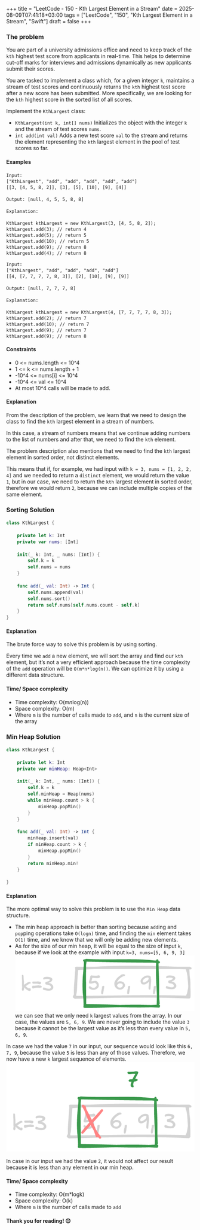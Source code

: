 +++
title = "LeetCode - 150 - Kth Largest Element in a Stream"
date = 2025-08-09T07:41:18+03:00
tags = ["LeetCode", "150", "Kth Largest Element in a Stream", "Swift"]
draft = false
+++

### The problem

You are part of a university admissions office and need to keep track of the `kth` highest test score from applicants in real-time. This helps to determine cut-off marks for interviews and admissions dynamically as new applicants submit their scores.

You are tasked to implement a class which, for a given integer `k`, maintains a stream of test scores and continuously returns the `kth` highest test score after a new score has been submitted. More specifically, we are looking for the `kth` highest score in the sorted list of all scores.

Implement the `KthLargest` class:

* `KthLargest(int k, int[] nums)` Initializes the object with the integer `k` and the stream of test scores `nums`.
* `int add(int val)` Adds a new test score `val` to the stream and returns the element representing the `kth` largest element in the pool of test scores so far.

#### Examples

```
Input:
["KthLargest", "add", "add", "add", "add", "add"]
[[3, [4, 5, 8, 2]], [3], [5], [10], [9], [4]]

Output: [null, 4, 5, 5, 8, 8]

Explanation:

KthLargest kthLargest = new KthLargest(3, [4, 5, 8, 2]);
kthLargest.add(3); // return 4
kthLargest.add(5); // return 5
kthLargest.add(10); // return 5
kthLargest.add(9); // return 8
kthLargest.add(4); // return 8
```

```
Input:
["KthLargest", "add", "add", "add", "add"]
[[4, [7, 7, 7, 7, 8, 3]], [2], [10], [9], [9]]

Output: [null, 7, 7, 7, 8]

Explanation:

KthLargest kthLargest = new KthLargest(4, [7, 7, 7, 7, 8, 3]);
kthLargest.add(2); // return 7
kthLargest.add(10); // return 7
kthLargest.add(9); // return 7
kthLargest.add(9); // return 8
```

#### Constraints

* 0 <= nums.length <= 10^4
* 1 <= k <= nums.length + 1
* -10^4 <= nums\[i] <= 10^4
* -10^4 <= val <= 10^4
* At most 10^4 calls will be made to add.

#### Explanation

From the description of the problem, we learn that we need to design the class to find the `kth` largest element in a stream of numbers. 

In this case, a stream of numbers means that we continue adding numbers to the list of numbers and after that, we need to find the `kth` element. 

The problem description also mentions that we need to find the `kth` largest element in sorted order, not distinct elements. 

This means that if, for example, we had input with `k = 3, nums = [1, 2, 2, 4]` and we needed to return a `distinct` element, we would return the value `1`, but in our case, we need to return the `kth` largest element in sorted order, therefore we would return `2`, because we can include multiple copies of the same element.

### Sorting Solution

```swift
class KthLargest {

    private let k: Int
    private var nums: [Int]

    init(_ k: Int, _ nums: [Int]) {
        self.k = k
        self.nums = nums
    }

    func add(_ val: Int) -> Int {
        self.nums.append(val)
        self.nums.sort()
        return self.nums[self.nums.count - self.k]
    }
}
```

#### Explanation

The brute force way to solve this problem is by using sorting.

Every time we `add` a new element, we will sort the array and find our `kth` element, but it’s not a very efficient approach because the time complexity of the `add` operation will be `O(m*n*log(n))`. We can optimize it by using a different data structure.

#### Time/ Space complexity

* Time complexity: O(m*n*log(n))
* Space complexity: O(m)
* Where `m` is the number of calls made to `add`, and `n` is the current size of the array

### Min Heap Solution

```swift
class KthLargest {

    private let k: Int
    private var minHeap: Heap<Int>

    init(_ k: Int, _ nums: [Int]) {
        self.k = k
        self.minHeap = Heap(nums)
        while minHeap.count > k {
            minHeap.popMin()
        }
    }

    func add(_ val: Int) -> Int {
        minHeap.insert(val)
        if minHeap.count > k {
            minHeap.popMin()
        }
        return minHeap.min!
    }

}
```

#### Explanation

The more optimal way to solve this problem is to use the `Min Heap` data structure.

* The min heap approach is better than sorting because `add`ing and `pop`ping operations take `O(logn)` time, and finding the `min` element takes `O(1)` time, and we know that we will only be adding new elements.
* As for the size of our min heap, it will be equal to the size of input `k`, because if we look at the example with input `k=3, nums=[5, 6, 9, 3]`
  ![alt image](images/703.png#center)
  we can see that we only need `k` largest values from the array. In our case, the values are `5, 6, 9`. We are never going to include the value `3` because it cannot be the largest value as it’s less than every value in `5, 6, 9`.

In case we had the value `7` in our input, our sequence would look like this `6, 7, 9`, because the value `5` is less than any of those values. Therefore, we now have a new `k` largest sequence of elements.
![alt image](images/703-1.png#center)

In case in our input we had the value `2`, it would not affect our result because it is less than any element in our min heap.

#### Time/ Space complexity

* Time complexity: O(m\*logk)
* Space complexity: O(k)
* Where `m` is the number of calls made to `add`

#### Thank you for reading! 😊
